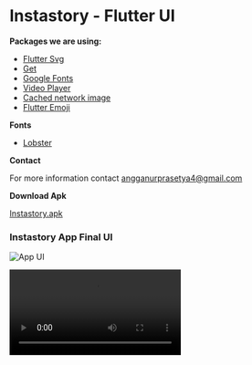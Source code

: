# Instastory - Flutter UI


**Packages we are using:**

- [Flutter Svg](https://pub.dev/packages/flutter_svg)
- [Get](https://pub.dev/packages/get)
- [Google Fonts](https://pub.dev/packages/google_fonts)
- [Video Player](https://pub.dev/packages/video_player)
- [Cached network image](https://pub.dev/packages/cached_network_image)
- [Flutter Emoji](https://pub.dev/packages/flutter_emoji)

**Fonts**

-  [Lobster](https://fonts.google.com/specimen/lobster)

**Contact**

For more information contact angganurprasetya4@gmail.com

**Download Apk**

[Instastory.apk](https://raw.githubusercontent.com/prasetyanurangga/instastory/master/instastory.apk)

### Instastory App Final UI
![App UI](https://raw.githubusercontent.com/prasetyanurangga/instastory/master/instastory_app_ui.png)

![Demo](https://raw.githubusercontent.com/prasetyanurangga/instastory/master/instastory_app.mp4)

